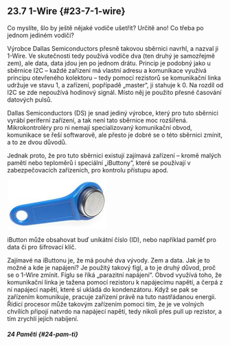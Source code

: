 ## 23.7 1-Wire {#23-7-1-wire}

Co myslíte, šlo by ještě nějaké vodiče ušetřit? Určitě ano! Co třeba po jednom jediném vodiči?

Výrobce Dallas Semiconductors přesně takovou sběrnici navrhl, a nazval ji 1-Wire. Ve skutečnosti tedy používá vodiče dva (ten druhý je samozřejmě zem), ale data, data jdou jen po jednom drátu. Princip je podobný jako u sběrnice I2C – každé zařízení má vlastní adresu a komunikace využívá principu otevřeného kolektoru – tedy pomocí rezistorů se komunikační linka udržuje ve stavu 1, a zařízení, popřípadě „master“, ji stahuje k 0\. Na rozdíl od I2C se zde nepoužívá hodinový signál. Místo něj je použito přesné časování datových pulsů.

Dallas Semiconductors (DS) je snad jediný výrobce, který pro tuto sběrnici vyrábí periferní zařízení, a tak není tato sběrnice moc rozšířená. Mikrokontroléry pro ni nemají specializovaný komunikační obvod, komunikace se řeší softwarově, ale přesto je dobré se o této sběrnici zmínit, a to ze dvou důvodů.

Jednak proto, že pro tuto sběrnici existují zajímavá zařízení – kromě malých pamětí nebo teploměrů i speciální „iButtony“, které se používají v zabezpečovacích zařízeních, pro kontrolu přístupu apod.

![294-1.jpeg](images/00261.jpeg)

iButton může obsahovat buď unikátní číslo (ID), nebo například paměť pro data či pro šifrovací klíč.

Zajímavé na iButtonu je, že má pouhé dva vývody. Zem a data. Jak je to možné a kde je napájení? Je použitý takový fígl, a to je druhý důvod, proč se o 1-Wire zmínit. Fíglu se říká „parazitní napájení“. Obvod využívá toho, že komunikační linka je tažena pomocí rezistoru k napájecímu napětí, a čerpá z ní napájecí napětí, které si ukládá do kondenzátoru. Když se pak se zařízením komunikuje, pracuje zařízení právě na tuto nastřádanou energii. Řídicí procesor může takovým zařízením pomoci tím, že je ve volných chvílích připojí natvrdo na napájecí napětí, tedy nikoli přes pull up rezistor, a tím zrychlí jejich nabíjení.

##### 24 Paměti {#24-pam-ti}